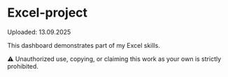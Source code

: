 # Excel-project
Uploaded: 13.09.2025

This dashboard demonstrates part of my Excel skills.

⚠ Unauthorized use, copying, or claiming this work as your own is strictly prohibited.
